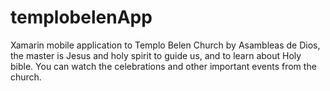# templobelenApp

Xamarin mobile application to Templo Belen Church by Asambleas de Dios, the master is Jesus and holy spirit to guide us, and to learn about Holy bible.
You can watch the celebrations and other important events from the church.
